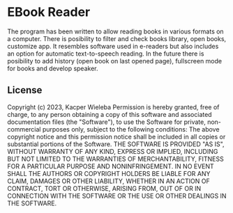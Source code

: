 # EBook Reader

The program has been written to allow reading books in various formats on a computer. There is posibility to filter and check books library, open books, customize app. It resembles software used in e-readers but also includes an option for automatic text-to-speech reading. 
In the future there is posibility to add history (open book on last opened page), fullscreen mode for books and develop speaker.

## License
Copyright (c) 2023, Kacper Wieleba
Permission is hereby granted, free of charge, to any person obtaining a copy of this software and associated documentation files (the "Software"), to use the Software for private, non-commercial purposes only, subject to the following conditions:
The above copyright notice and this permission notice shall be included in all copies or substantial portions of the Software.
THE SOFTWARE IS PROVIDED "AS IS", WITHOUT WARRANTY OF ANY KIND, EXPRESS OR IMPLIED, INCLUDING BUT NOT LIMITED TO THE WARRANTIES OF MERCHANTABILITY, FITNESS FOR A PARTICULAR PURPOSE AND NONINFRINGEMENT. IN NO EVENT SHALL THE AUTHORS OR COPYRIGHT HOLDERS BE LIABLE FOR ANY CLAIM, DAMAGES OR OTHER LIABILITY, WHETHER IN AN ACTION OF CONTRACT, TORT OR OTHERWISE, ARISING FROM, OUT OF OR IN CONNECTION WITH THE SOFTWARE OR THE USE OR OTHER DEALINGS IN THE SOFTWARE.
